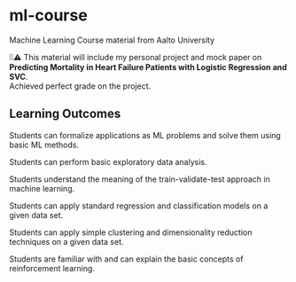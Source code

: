 # ml-course
Machine Learning Course material from Aalto University

❕❕⚠ This material will include my personal project and mock paper on **Predicting Mortality in Heart Failure Patients with Logistic Regression and SVC**.<br>
Achieved perfect grade on the project.

## Learning Outcomes

Students can formalize applications as ML problems and solve them using basic ML methods.

Students can perform basic exploratory data analysis.

Students understand the meaning of the train-validate-test approach in machine learning.

Students can apply standard regression and classification models on a given data set.

Students can apply simple clustering and dimensionality reduction techniques on a given data set.

Students are familiar with and can explain the basic concepts of reinforcement learning.
